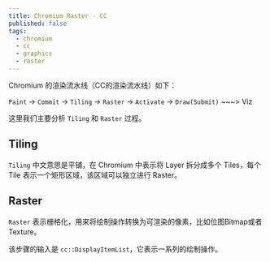 ```yaml
---
title: Chromium Raster - CC
published: false
tags:
  - chromium
  - cc
  - graphics
  - raster
---
```


Chromium 的渲染流水线（CC的渲染流水线）如下：

`Paint` -> `Commit` -> `Tiling` -> `Raster` -> `Activate` -> `Draw(Submit)` ~~~> Viz

这里我们主要分析 `Tiling` 和 `Raster` 过程。

## Tiling

`Tiling` 中文意思是平铺，在 Chromium 中表示将 Layer 拆分成多个 Tiles，每个 Tile 表示一个矩形区域，该区域可以独立进行 Raster。



## Raster

`Raster` 表示栅格化，用来将绘制操作转换为可渲染的像素，比如位图Bitmap或者Texture。

该步骤的输入是 `cc::DisplayItemList`，它表示一系列的绘制操作。
